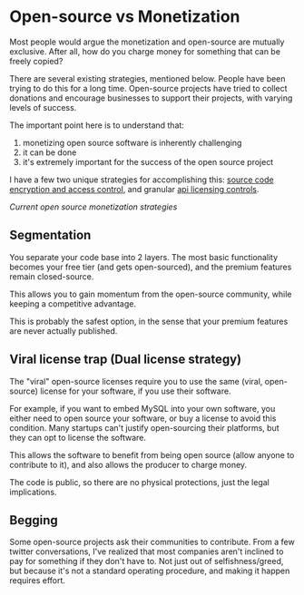 # Open-source vs Monetization

Most people would argue the monetization and open-source are mutually exclusive.  After all, how do you charge money for something that can be freely copied?

There are several existing strategies, mentioned below.  People have been trying to do this for a long time.  Open-source projects have tried to collect donations and encourage businesses to support their projects, with varying levels of success.

The important point here is to understand that:
1. monetizing open source software is inherently challenging
2. it can be done
3. it's extremely important for the success of the open source project

I have a few two unique strategies for accomplishing this: [source code encryption and access control](encrypted-source-code.md), and granular [api licensing controls](advanced-api-licensing.md).

*Current open source monetization strategies*

## Segmentation

You separate your code base into 2 layers.  The most basic functionality becomes your free tier (and gets open-sourced), and the premium features remain closed-source.

This allows you to gain momentum from the open-source community, while keeping a competitive advantage.

This is probably the safest option, in the sense that your premium features are never actually published.

## Viral license trap (Dual license strategy)

The "viral" open-source licenses require you to use the same (viral, open-source) license for your software, if you use their software.

For example, if you want to embed MySQL into your own software, you either need to open source your software, or buy a license to avoid this condition.  Many startups can't justify open-sourcing their platforms, but they can opt to license the software.

This allows the software to benefit from being open source (allow anyone to contribute to it), and also allows the producer to charge money.

The code is public, so there are no physical protections, just the legal implications.

## Begging

Some open-source projects ask their communities to contribute.  From a few twitter conversations, I've realized that most companies aren't inclined to pay for something if they don't have to.  Not just out of selfishness/greed, but because it's not a standard operating procedure, and making it happen requires effort.
